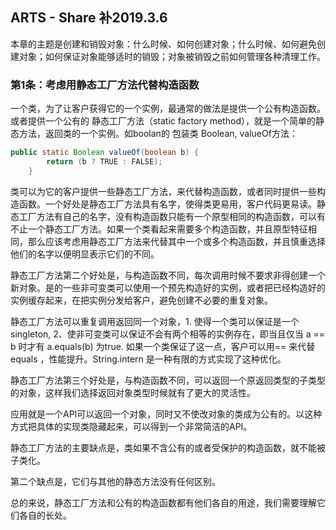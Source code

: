 ## ARTS - Share  补2019.3.6

本章的主题是创建和销毁对象：什么时候、如何创建对象；什么时候、如何避免创建对象；如何保证对象能够适时的销毁；对象被销毁之前如何管理各种清理工作。

### 第1条：考虑用静态工厂方法代替构造函数

一个类，为了让客户获得它的一个实例，最通常的做法是提供一个公有构造函数。或者提供一个公有的 静态工厂方法（static factory method），就是一个简单的静态方法，返回类的一个实例。如boolan的 包装类 Boolean,  valueOf方法：

```java
public static Boolean valueOf(boolean b) {
        return (b ? TRUE : FALSE);
    }
```

类可以为它的客户提供一些静态工厂方法，来代替构造函数，或者同时提供一些构造函数。一个好处是静态工厂方法具有名字，使得类更易用，客户代码更易读。静态工厂方法有自己的名字，没有构造函数只能有一个原型相同的构造函数，可以有不止一个静态工厂方法。如果一个类看起来需要多个构造函数，并且原型特征相同，那么应该考虑用静态工厂方法来代替其中一个或多个构造函数，并且慎重选择他们的名字以便明显表示它们的不同。

静态工厂方法第二个好处是，与构造函数不同，每次调用时候不要求非得创建一个新对象。是的一些非可变类可以使用一个预先构造好的实例，或者把已经构造好的实例缓存起来，在把实例分发给客户，避免创建不必要的重复对象。

静态工厂方法可以重复调用返回同一个对象，1. 使得一个类可以保证是一个singleton, 2、使非可变类可以保证不会有两个相等的实例存在，即当且仅当 a == b 时才有  a.equals(b) 为true. 如果一个类保证了这一点，客户可以用== 来代替 equals ，性能提升。String.intern 是一种有限的方式实现了这种优化。

静态工厂方法第三个好处是，与构造函数不同，可以返回一个原返回类型的子类型的对象，这样我们选择返回对象类型时候就有了更大的灵活性。

应用就是一个API可以返回一个对象，同时又不使改对象的类成为公有的。以这种方式把具体的实现类隐藏起来，可以得到一个非常简洁的API。



静态工厂方法的主要缺点是，类如果不含公有的或者受保护的构造函数，就不能被子类化。

第二个缺点是，它们与其他的静态方法没有任何区别。

总的来说，静态工厂方法和公有的构造函数都有他们各自的用途，我们需要理解它们各自的长处。





























